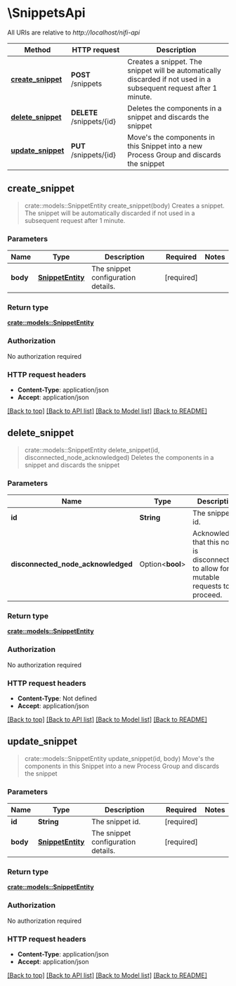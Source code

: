 # \SnippetsApi

All URIs are relative to *http://localhost/nifi-api*

Method | HTTP request | Description
------------- | ------------- | -------------
[**create_snippet**](SnippetsApi.md#create_snippet) | **POST** /snippets | Creates a snippet. The snippet will be automatically discarded if not used in a subsequent request after 1 minute.
[**delete_snippet**](SnippetsApi.md#delete_snippet) | **DELETE** /snippets/{id} | Deletes the components in a snippet and discards the snippet
[**update_snippet**](SnippetsApi.md#update_snippet) | **PUT** /snippets/{id} | Move's the components in this Snippet into a new Process Group and discards the snippet



## create_snippet

> crate::models::SnippetEntity create_snippet(body)
Creates a snippet. The snippet will be automatically discarded if not used in a subsequent request after 1 minute.

### Parameters


Name | Type | Description  | Required | Notes
------------- | ------------- | ------------- | ------------- | -------------
**body** | [**SnippetEntity**](SnippetEntity.md) | The snippet configuration details. | [required] |

### Return type

[**crate::models::SnippetEntity**](SnippetEntity.md)

### Authorization

No authorization required

### HTTP request headers

- **Content-Type**: application/json
- **Accept**: application/json

[[Back to top]](#) [[Back to API list]](../README.md#documentation-for-api-endpoints) [[Back to Model list]](../README.md#documentation-for-models) [[Back to README]](../README.md)


## delete_snippet

> crate::models::SnippetEntity delete_snippet(id, disconnected_node_acknowledged)
Deletes the components in a snippet and discards the snippet

### Parameters


Name | Type | Description  | Required | Notes
------------- | ------------- | ------------- | ------------- | -------------
**id** | **String** | The snippet id. | [required] |
**disconnected_node_acknowledged** | Option<**bool**> | Acknowledges that this node is disconnected to allow for mutable requests to proceed. |  |[default to false]

### Return type

[**crate::models::SnippetEntity**](SnippetEntity.md)

### Authorization

No authorization required

### HTTP request headers

- **Content-Type**: Not defined
- **Accept**: application/json

[[Back to top]](#) [[Back to API list]](../README.md#documentation-for-api-endpoints) [[Back to Model list]](../README.md#documentation-for-models) [[Back to README]](../README.md)


## update_snippet

> crate::models::SnippetEntity update_snippet(id, body)
Move's the components in this Snippet into a new Process Group and discards the snippet

### Parameters


Name | Type | Description  | Required | Notes
------------- | ------------- | ------------- | ------------- | -------------
**id** | **String** | The snippet id. | [required] |
**body** | [**SnippetEntity**](SnippetEntity.md) | The snippet configuration details. | [required] |

### Return type

[**crate::models::SnippetEntity**](SnippetEntity.md)

### Authorization

No authorization required

### HTTP request headers

- **Content-Type**: application/json
- **Accept**: application/json

[[Back to top]](#) [[Back to API list]](../README.md#documentation-for-api-endpoints) [[Back to Model list]](../README.md#documentation-for-models) [[Back to README]](../README.md)

